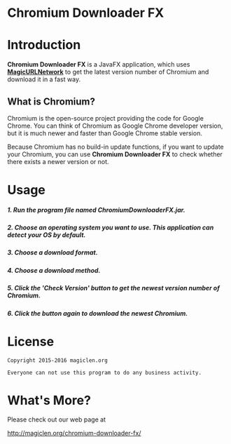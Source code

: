 Chromium Downloader FX
=================================

# Introduction

**Chromium Downloader FX** is a JavaFX application, which uses [**MagicURLNetwork**](https://github.com/magiclen/MagicURLNetwork "MagicURLNetwork") to get the latest version number of Chromium and download it in a fast way.

## What is Chromium?

Chromium is the open-source project providing the code for Google Chrome. You can think of Chromium as Google Chrome developer version, but it is much newer and faster than Google Chrome stable version.

Because Chromium has no build-in update functions, if you want to update your Chromium, you can use **Chromium Downloader FX** to check whether there exists a newer version or not.

# Usage

##### 1. Run the program file named **ChromiumDownloaderFX.jar**. #####
##### 2. Choose an operating system you want to use. This application can detect your OS by default. #####
##### 3. Choose a download format.  #####
##### 4. Choose a download method.  #####
##### 5. Click the 'Check Version' button to get the newest version number of Chromium.  #####
##### 6. Click the button again to download the newest Chromium. #####

# License

    Copyright 2015-2016 magiclen.org

    Everyone can not use this program to do any business activity.

# What's More?

Please check out our web page at

http://magiclen.org/chromium-downloader-fx/
